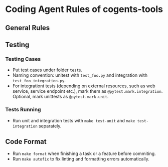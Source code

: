 # Coding Agent Rules of cogents-tools

## General Rules

## Testing

### Testing Cases

- Put test cases under folder `tests`.
- Naming convention: unitest with `test_foo.py` and integration with `test_foo_integration.py`.
- For integrationt tests (depending on external resources, such as web service, service endpoint etc.), mark them as `@pytest.mark.integration`. Optional, mark unittests as `@pytest.mark.unit`.

### Tests Running

- Run unit and integration tests with `make test-unit` and `make test-integration` separately.

## Code Format

- Run `make format` when finishing a task or a feature before commiting.
- Run `make autofix` to fix linting and formatting errors automatically.
